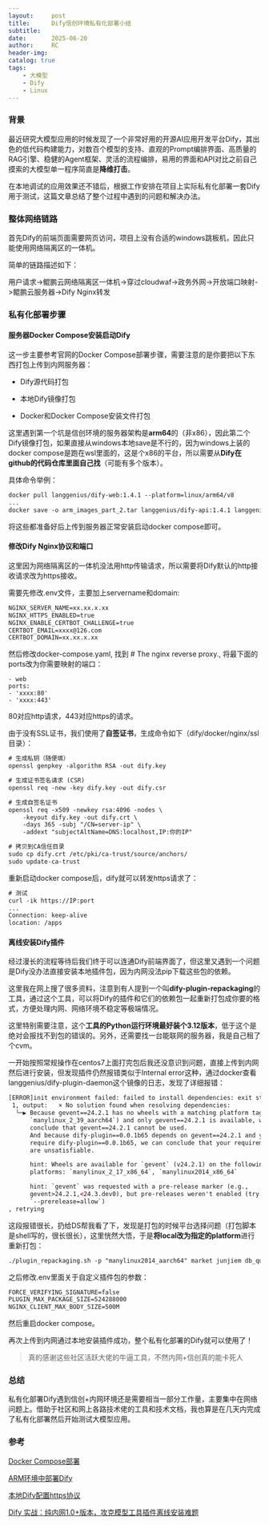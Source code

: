 ```yaml
---
layout:     post
title:      Dify信创环境私有化部署小结
subtitle:
date:       2025-06-20
author:     RC
header-img:
catalog: true
tags:
    - 大模型
    - Dify
    - Linux
---
```


### 背景

最近研究大模型应用的时候发现了一个非常好用的开源AI应用开发平台Dify，其出色的低代码构建能力，对数百个模型的支持、直观的Prompt编排界面、高质量的RAG引擎、稳健的Agent框架、灵活的流程编排，易用的界面和API对比之前自己摸索的大模型单一程序简直是**降维打击**。

在本地调试的应用效果还不错后，根据工作安排在项目上实际私有化部署一套Dify用于测试，这篇文章总结了整个过程中遇到的问题和解决办法。


### 整体网络链路

首先Dify的前端页面需要网页访问，项目上没有合适的windows跳板机，因此只能使用网络隔离区的一体机。

简单的链路描述如下：

用户请求->鲲鹏云网络隔离区一体机->穿过cloudwaf->政务外网->开放端口映射->鲲鹏云服务器->Dify Nginx转发

### 私有化部署步骤

#### 服务器Docker Compose安装启动Dify

这一步主要参考官网的Docker Compose部署步骤，需要注意的是你要把以下东西打包上传到内网服务器：

- Dify源代码打包

- 本地Dify镜像打包

- Docker和Docker Compose安装文件打包

这里遇到第一个坑是信创环境的服务器架构是**arm64**的（非x86），因此第二个Dify镜像打包，如果直接从windows本地save是不行的，因为windows上装的docker compose是跑在wsl里面的，这是个x86的平台，所以需要从**Dify在github的代码仓库里面自己找**（可能有多个版本）。

具体命令举例：

```html
docker pull langgenius/dify-web:1.4.1 --platform=linux/arm64/v8
...
docker save -o arm_images_part_2.tar langgenius/dify-api:1.4.1 langgenius/dify-plugin-daemon:0.1.1-local postgres:15-alpine nginx:latest certbot/certbot:latest semitechnologies/weaviate:1.19.0
```

将这些都准备好后上传到服务器正常安装启动docker compose即可。

#### 修改Dify Nginx协议和端口

这里因为网络隔离区的一体机没法用http传输请求，所以需要将Dify默认的http接收请求改为https接收。

需要先修改.env文件，主要加上servername和domain:

```html
NGINX_SERVER_NAME=xx.xx.x.xx
NGINX_HTTPS_ENABLED=true
NGINX_ENABLE_CERTBOT_CHALLENGE=true
CERTBOT_EMAIL=xxxx@126.com
CERTBOT_DOMAIN=xx.xx.x.xx
```

然后修改docker-compose.yaml, 找到 # The nginx reverse proxy., 将最下面的ports改为你需要映射的端口：

```html:
- web
ports:
- 'xxxx:80'
- 'xxxx:443'
```

80对应http请求，443对应https的请求。

由于没有SSL证书，我们使用了**自签证书**，生成命令如下（dify/docker/nginx/ssl目录）：

```html
# 生成私钥（随便填）
openssl genpkey -algorithm RSA -out dify.key

# 生成证书签名请求 (CSR)
openssl req -new -key dify.key -out dify.csr

# 生成自签名证书
openssl req -x509 -newkey rsa:4096 -nodes \
    -keyout dify.key -out dify.crt \
    -days 365 -subj "/CN=server-ip" \
    -addext "subjectAltName=DNS:localhost,IP:你的IP"

# 拷贝到CA信任目录
sudo cp dify.crt /etc/pki/ca-trust/source/anchors/
sudo update-ca-trust
```

重新启动docker compose后，dify就可以转发https请求了：

```html
# 测试
curl -ik https://IP:port
...
Connection: keep-alive
location: /apps
```

#### 离线安装Dify插件

经过漫长的流程等待后我们终于可以连通Dify前端界面了，但这里又遇到一个问题是Dify没办法直接安装本地插件包，因为内网没法pip下载这些包的依赖。

这里我在网上搜了很多资料，注意到有人提到一个叫**dify-plugin-repackaging**的工具，通过这个工具，可以将Dify的插件和它们的依赖包一起重新打包成你要的格式，方便处理内网、网络环境不稳定等极端情况。

这里特别需要注意，这个**工具的Python运行环境最好装个3.12版本**，低于这个是绝对会报找不到包的错误的。另外，还需要找一台能联网的服务器，我是自己租了个cvm。

一开始按照常规操作在centos7上面打完包后我还没意识到问题，直接上传到内网然后进行安装，但发现插件仍然报错类似于Internal error这种，通过docker查看langgenius/dify-plugin-daemon这个镜像的日志，发现了详细报错：

```html
[ERROR]init environment failed: failed to install dependencies: exit status
 1, output:   × No solution found when resolving dependencies:
  ╰─▶ Because gevent==24.2.1 has no wheels with a matching platform tag (e.g.,
      `manylinux_2_39_aarch64`) and only gevent==24.2.1 is available, we can
      conclude that gevent==24.2.1 cannot be used.
      And because dify-plugin==0.0.1b65 depends on gevent==24.2.1 and you
      require dify-plugin==0.0.1b65, we can conclude that your requirements
      are unsatisfiable.

      hint: Wheels are available for `gevent` (v24.2.1) on the following
      platforms: `manylinux_2_17_x86_64`, `manylinux2014_x86_64`

      hint: `gevent` was requested with a pre-release marker (e.g.,
      gevent>24.2.1,<24.3.dev0), but pre-releases weren't enabled (try:
      `--prerelease=allow`)
, retrying
```

这段报错很长，扔给DS帮我看了下，发现是打包的时候平台选择问题（打包脚本是shell写的，很长很长），这里恍然大悟，于是**将local改为指定的platform**进行重新打包：

```html
./plugin_repackaging.sh -p "manylinux2014_aarch64" market junjiem db_query 0.0.9
```

之后修改.env里面关于自定义插件包的参数：

```html
FORCE_VERIFYING_SIGNATURE=false 
PLUGIN_MAX_PACKAGE_SIZE=524288000
NGINX_CLIENT_MAX_BODY_SIZE=500M
```

然后重启docker compose。

再次上传到内网通过本地安装插件成功，整个私有化部署的Dify就可以使用了！

> 真的感谢这些社区活跃大佬的牛逼工具，不然内网+信创真的能卡死人

### 总结

私有化部署Dify遇到信创+内网环境还是需要相当一部分工作量，主要集中在网络问题上。借助于社区和网上各路技术佬的工具和技术文档，我也算是在几天内完成了私有化部署然后开始测试大模型应用。

### 参考

[Docker Compose部署](https://docs.dify.ai/zh-hans/getting-started/install-self-hosted/docker-compose)

[ARM环境中部署Dify](https://cloud.tencent.com/developer/article/2470821)

[本地Dify配置https协议](https://blog.csdn.net/tianyi1991/article/details/147247189)

[Dify 实战：纯内网1.0+版本，攻克模型工具插件离线安装难题](https://www.bilibili.com/opus/1051779079245660167)


